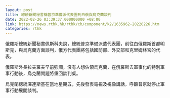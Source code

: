 ```yaml
---
layout: post
title: 總統新聞秘書稱普京準備派代表團到白俄與烏克蘭談判
date: 2022-02-26 03:39:37.000000000 +08:00
link: https://news.rthk.hk/rthk/ch/component/k2/1635962-20220226.htm
categories: rthk
---
```


俄羅斯總統新聞秘書佩斯科夫說，總統普京準備派遣代表團，前往白俄羅斯首都明斯克，與烏克蘭方面談判，俄方代表團將包括國防部、外交部和克里姆林宮的代表。

俄羅斯外長拉夫羅夫早前強調，沒有人想佔領烏克蘭，在俄羅斯去軍事化的特別軍事行動後，烏克蘭問題將重回談判桌。

烏克蘭總統澤連斯基在當地星期五，先後發表電視及視像講話，呼籲普京就停止軍事行動展開談判。
